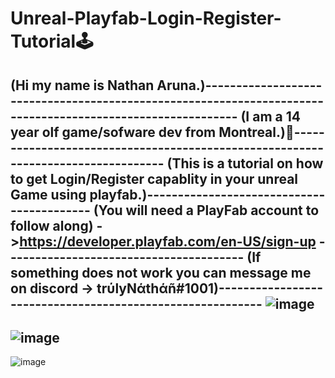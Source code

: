 # Unreal-Playfab-Login-Register-Tutorial🕹️
(Hi my name is Nathan Aruna.)-----------------------------------------------------------------------------------------------------------
(I am a 14 year olf game/sofware dev from Montreal.)🍁---------------------------------------------------------------------------------
(This is a tutorial on how to get Login/Register capablity in your unreal Game using playfab.)------------------------------------------
(You will need a PlayFab account to follow along)  ->https://developer.playfab.com/en-US/sign-up ---------------------------------------
(If something does not work you can message me on discord -> trύlyNάthάñ#1001)----------------------------------------------------------
![image](https://user-images.githubusercontent.com/88948653/131042150-0c830f7a-dc78-4ee8-a321-2d7cc09a74db.png)
-----------------------------------------------------------------------------------------------
![image](https://user-images.githubusercontent.com/88948653/131042480-d3952910-f107-425f-b6db-17d44f9f2c9b.png)
-----------------------------------------------------------------------------------------------
![image](https://user-images.githubusercontent.com/88948653/131042575-d57dcf42-72ca-434f-b8e1-eaf363415e42.png)



